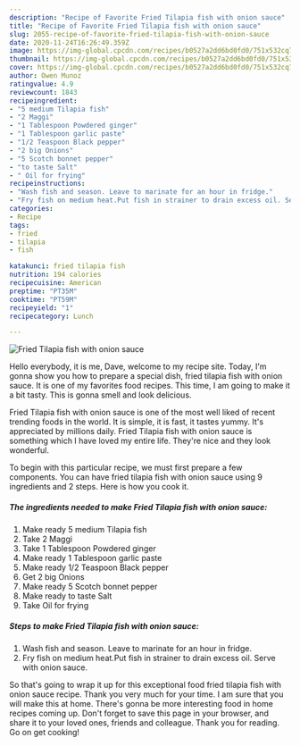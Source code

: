 ```yaml
---
description: "Recipe of Favorite Fried Tilapia fish with onion sauce"
title: "Recipe of Favorite Fried Tilapia fish with onion sauce"
slug: 2055-recipe-of-favorite-fried-tilapia-fish-with-onion-sauce
date: 2020-11-24T16:26:49.359Z
image: https://img-global.cpcdn.com/recipes/b0527a2dd6bd0fd0/751x532cq70/fried-tilapia-fish-with-onion-sauce-recipe-main-photo.jpg
thumbnail: https://img-global.cpcdn.com/recipes/b0527a2dd6bd0fd0/751x532cq70/fried-tilapia-fish-with-onion-sauce-recipe-main-photo.jpg
cover: https://img-global.cpcdn.com/recipes/b0527a2dd6bd0fd0/751x532cq70/fried-tilapia-fish-with-onion-sauce-recipe-main-photo.jpg
author: Owen Munoz
ratingvalue: 4.9
reviewcount: 1843
recipeingredient:
- "5 medium Tilapia fish"
- "2 Maggi"
- "1 Tablespoon Powdered ginger"
- "1 Tablespoon garlic paste"
- "1/2 Teaspoon Black pepper"
- "2 big Onions"
- "5 Scotch bonnet pepper"
- "to taste Salt"
- " Oil for frying"
recipeinstructions:
- "Wash fish and season. Leave to marinate for an hour in fridge."
- "Fry fish on medium heat.Put fish in strainer to drain excess oil. Serve with onion sauce."
categories:
- Recipe
tags:
- fried
- tilapia
- fish

katakunci: fried tilapia fish 
nutrition: 194 calories
recipecuisine: American
preptime: "PT35M"
cooktime: "PT59M"
recipeyield: "1"
recipecategory: Lunch

---
```



![Fried Tilapia fish with onion sauce](https://img-global.cpcdn.com/recipes/b0527a2dd6bd0fd0/751x532cq70/fried-tilapia-fish-with-onion-sauce-recipe-main-photo.jpg)

Hello everybody, it is me, Dave, welcome to my recipe site. Today, I'm gonna show you how to prepare a special dish, fried tilapia fish with onion sauce. It is one of my favorites food recipes. This time, I am going to make it a bit tasty. This is gonna smell and look delicious.

Fried Tilapia fish with onion sauce is one of the most well liked of recent trending foods in the world. It is simple, it is fast, it tastes yummy. It's appreciated by millions daily. Fried Tilapia fish with onion sauce is something which I have loved my entire life. They're nice and they look wonderful.




To begin with this particular recipe, we must first prepare a few components. You can have fried tilapia fish with onion sauce using 9 ingredients and 2 steps. Here is how you cook it.

<!--inarticleads1-->

##### The ingredients needed to make Fried Tilapia fish with onion sauce:

1. Make ready 5 medium Tilapia fish
1. Take 2 Maggi
1. Take 1 Tablespoon Powdered ginger
1. Make ready 1 Tablespoon garlic paste
1. Make ready 1/2 Teaspoon Black pepper
1. Get 2 big Onions
1. Make ready 5 Scotch bonnet pepper
1. Make ready to taste Salt
1. Take  Oil for frying




<!--inarticleads2-->

##### Steps to make Fried Tilapia fish with onion sauce:

1. Wash fish and season. Leave to marinate for an hour in fridge.
1. Fry fish on medium heat.Put fish in strainer to drain excess oil. Serve with onion sauce.




So that's going to wrap it up for this exceptional food fried tilapia fish with onion sauce recipe. Thank you very much for your time. I am sure that you will make this at home. There's gonna be more interesting food in home recipes coming up. Don't forget to save this page in your browser, and share it to your loved ones, friends and colleague. Thank you for reading. Go on get cooking!
